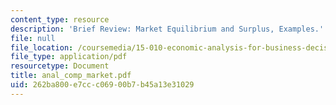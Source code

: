 ```yaml
---
content_type: resource
description: 'Brief Review: Market Equilibrium and Surplus, Examples.'
file: null
file_location: /coursemedia/15-010-economic-analysis-for-business-decisions-fall-2004/262ba800e7ccc06900b7b45a13e31029_anal_comp_market.pdf
file_type: application/pdf
resourcetype: Document
title: anal_comp_market.pdf
uid: 262ba800-e7cc-c069-00b7-b45a13e31029
---
```

